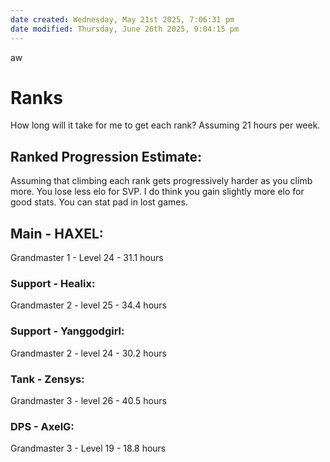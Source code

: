 ```yaml
---
date created: Wednesday, May 21st 2025, 7:06:31 pm
date modified: Thursday, June 26th 2025, 9:04:15 pm
---
```


aw
# Ranks

How long will it take for me to get each rank? Assuming 21 hours per week.

## Ranked Progression Estimate:

Assuming that climbing each rank gets progressively harder as you climb more. You lose less elo for SVP. I do think you gain slightly more elo for good stats. You can stat pad in lost games.

## Main - HAXEL:
Grandmaster 1 - Level 24 - 31.1 hours
### Support - Healix:
Grandmaster 2 -  level 25 - 34.4 hours
### Support - Yanggodgirl:
Grandmaster 2 - level 24 - 30.2 hours
### Tank - Zensys:
Grandmaster 3 - level 26 - 40.5 hours
### DPS - AxelG:
Grandmaster 3 -  Level 19 - 18.8 hours

